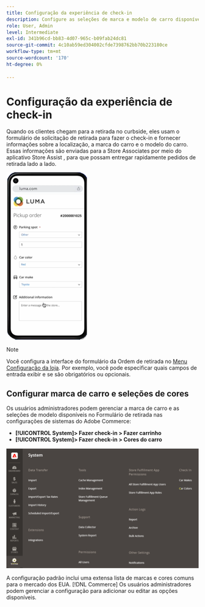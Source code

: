 ```yaml
---
title: Configuração da experiência de check-in
description: Configure as seleções de marca e modelo de carro disponíveis para selecionar os clientes quando preencherem o formulário de ordem de retirada.
role: User, Admin
level: Intermediate
exl-id: 341b96cd-bb83-4d07-965c-b09fab24dc81
source-git-commit: 4c10ab59ed304002cfde7398762bb70b223180ce
workflow-type: tm+mt
source-wordcount: '170'
ht-degree: 0%

---
```


# Configuração da experiência de check-in

Quando os clientes chegam para a retirada no curbside, eles usam o formulário de solicitação de retirada para fazer o check-in e fornecer informações sobre a localização, a marca do carro e o modelo do carro. Essas informações são enviadas para a Store Associates por meio do aplicativo Store Assist , para que possam entregar rapidamente pedidos de retirada lado a lado.

![[!DNL Check-In Experience Car Make] e [!DNL Model] configurações para retirada de lado da curva](assets/checkin-system-settings-car-options.png)

>[!NOTE]
>
>Você configura a interface do formulário da Ordem de retirada no [Menu Configuração da loja](merchant-store-configuration.md#configure-check-in-experience-interface-options). Por exemplo, você pode especificar quais campos de entrada exibir e se são obrigatórios ou opcionais.


## Configurar marca de carro e seleções de cores

Os usuários administradores podem gerenciar a marca de carro e as seleções de modelo disponíveis no Formulário de retirada nas configurações de sistemas do Adobe Commerce:

- **[!UICONTROL System]> Fazer check-in > Fazer carrinho**
- **[!UICONTROL System]> Fazer check-in > Cores do carro**

![[!DNL Check-In Experience system configuration for curbside pickup]](assets/check-in-experience-system-config.png)

A configuração padrão inclui uma extensa lista de marcas e cores comuns para o mercado dos EUA. [!DNL Commerce] Os usuários administradores podem gerenciar a configuração para adicionar ou editar as opções disponíveis.
